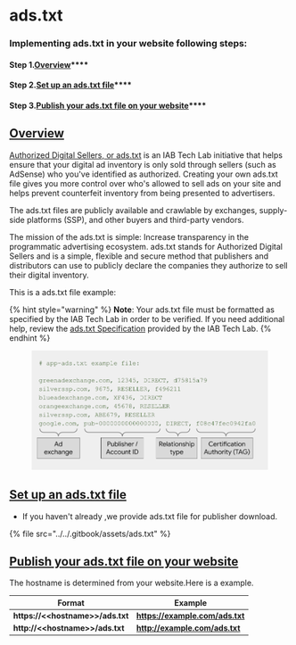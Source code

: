 # ads.txt

### Implementing ads.txt in your website following steps:

#### **Step 1.**[**Overview**](ads.txt.md#overview)****

#### **Step 2.**[**Set up an ads.txt file**](ads.txt.md#set-up-an-app.txt-file)****

#### **Step 3.**[**Publish your ads.txt file on your website**](ads.txt.md#publish-your-ads.txt-file-on-your-website)****

## [Overview](ads.txt.md#step-1.overview)

[Authorized Digital Sellers, or ads.txt](https://iabtechlab.com/ads-txt/) is an IAB Tech Lab initiative that helps ensure that your digital ad inventory is only sold through sellers (such as AdSense) who you've identified as authorized. Creating your own ads.txt file gives you more control over who's allowed to sell ads on your site and helps prevent counterfeit inventory from being presented to advertisers.

The ads.txt files are publicly available and crawlable by exchanges, supply-side platforms (SSP), and other buyers and third-party vendors.

The mission of the ads.txt is simple: Increase transparency in the programmatic advertising ecosystem. ads.txt stands for Authorized Digital Sellers and is a simple, flexible and secure method that publishers and distributors can use to publicly declare the companies they authorize to sell their digital inventory.

This is a ads.txt file example:

{% hint style="warning" %}
**Note**: Your ads.txt file must be formatted as specified by the IAB Tech Lab in order to be verified. If you need additional help, review the [ads.txt Specification](https://iabtechlab.com/wp-content/uploads/2022/04/Ads.txt-1.1.pdf) provided by the IAB Tech Lab.&#x20;
{% endhint %}

<figure><img src="../../.gitbook/assets/app-ads.png" alt=""><figcaption></figcaption></figure>

## [Set up an ads.txt file](ads.txt.md#step-2.set-up-an-ads.txt-file)

* If you haven't already ,we provide ads.txt file for publisher download.

{% file src="../../.gitbook/assets/ads.txt" %}

## [Publish your ads.txt file on your website](ads.txt.md#step-3.publish-your-ads.txt-file-on-your-website)

The hostname is determined from your website.Here is a example.

| Format                                                                                                  | Example                         |
| ------------------------------------------------------------------------------------------------------- | ------------------------------- |
| **https://<\<hostname>>/ads.txt**[&#xD;](https://example.com/app-ads.txthttp://example.com/app-ads.txt) | **https://example.com/ads.txt** |
| **http://<\<hostname>>/ads.txt**                                                                        | **http://example.com/ads.txt**  |
